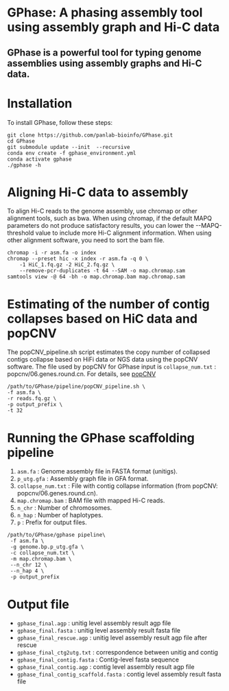 # GPhase: A phasing assembly tool using assembly graph and Hi-C data

GPhase is a powerful tool for typing genome assemblies using assembly graphs and Hi-C data. 
---
# Installation
To install GPhase, follow these steps:
```
git clone https://github.com/panlab-bioinfo/GPhase.git
cd GPhase
git submodule update --init  --recursive
conda env create -f gphase_environment.yml
conda activate gphase
./gphase -h
```

# Aligning Hi-C data to assembly
To align Hi-C reads to the genome assembly, use chromap or other alignment tools, such as bwa. When using chromap, if the default MAPQ parameters do not produce satisfactory results, you can lower the --MAPQ-threshold value to include more Hi-C alignment information. When using other alignment software, you need to sort the bam file.
```
chromap -i -r asm.fa -o index
chromap --preset hic -x index -r asm.fa -q 0 \
    -1 HiC_1.fq.gz -2 HiC_2.fq.gz \
    --remove-pcr-duplicates -t 64 --SAM -o map.chromap.sam
samtools view -@ 64 -bh -o map.chromap.bam map.chromap.sam
```

# Estimating of the number of contig collapses based on HiC data and popCNV
The popCNV_pipeline.sh script estimates the copy number of collapsed contigs collapse based on HiFi data or NGS data using the popCNV software. The file used by popCNV for GPhase input is `collapse_num.txt` : popcnv/06.genes.round.cn. For details, see [popCNV](https://github.com/sc-zhang/popCNV)
```
/path/to/GPhase/pipeline/popCNV_pipeline.sh \
-f asm.fa \
-r reads.fq.gz \
-p output_prefix \
-t 32
```


# Running the GPhase scaffolding pipeline
1. `asm.fa` :  Genome assembly file in FASTA format (unitigs).
2. `p_utg.gfa` : Assembly graph file in GFA format.
3. `collapse_num.txt` : File with contig collapse information (from popCNV: popcnv/06.genes.round.cn).
4. `map.chromap.bam` : BAM file with mapped Hi-C reads.
5. `n_chr` : Number of chromosomes.
6. `n_hap` : Number of haplotypes.
7. `p` : Prefix for output files.
```
/path/to/GPhase/gphase pipeline\
 -f asm.fa \
 -g genome.bp.p_utg.gfa \
 -c collapse_num.txt \
 -m map.chromap.bam \
 --n_chr 12 \
 --n_hap 4 \
 -p output_prefix
```

# Output file
- `gphase_final.agp` : unitig level assembly result agp file
- `gphase_final.fasta` : unitig level assembly result fasta file
- `gphase_final_rescue.agp` :  unitig level assembly result agp file after rescue
- `gphase_final_ctg2utg.txt` : correspondence between unitig and contig
- `gphase_final_contig.fasta` : Contig-level fasta sequence
- `gphase_final_contig.agp` : contig level assembly result agp file
- `gphase_final_contig_scaffold.fasta` : contig level assembly result fasta file